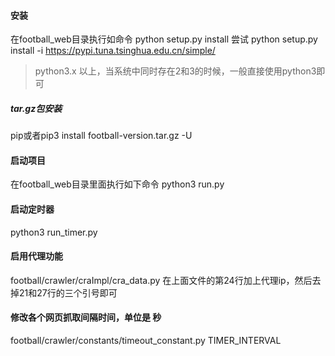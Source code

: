 #### 安装
在football_web目录执行如命令
python setup.py install
尝试
python setup.py install -i https://pypi.tuna.tsinghua.edu.cn/simple/
> python3.x 以上，当系统中同时存在2和3的时候，一般直接使用python3即可

##### tar.gz包安装
pip或者pip3 install football-version.tar.gz -U

#### 启动项目
在football_web目录里面执行如下命令
python3 run.py

#### 启动定时器
python3 run_timer.py

#### 启用代理功能
football/crawler/craImpl/cra_data.py
在上面文件的第24行加上代理ip，然后去掉21和27行的三个引号即可

#### 修改各个网页抓取间隔时间，单位是 秒
football/crawler/constants/timeout_constant.py
TIMER_INTERVAL